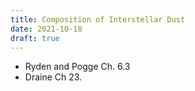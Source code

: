 ```yaml
---
title: Composition of Interstellar Dust
date: 2021-10-18
draft: true
---
```


* Ryden and Pogge Ch. 6.3
* Draine Ch 23.


